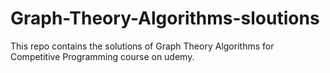 # Graph-Theory-Algorithms-sloutions
This repo contains the solutions of Graph Theory Algorithms for Competitive Programming course on udemy.
